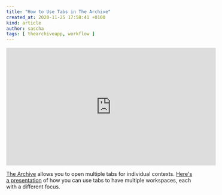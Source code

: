 ```yaml
---
title: "How to Use Tabs in The Archive"
created_at: 2020-11-25 17:58:41 +0100
kind: article
author: sascha
tags: [ thearchiveapp, workflow ]
---
```


<iframe width="560" height="315" src="https://www.youtube-nocookie.com/embed/lprkQeiPak0" frameborder="0" allow="accelerometer; autoplay; clipboard-write; encrypted-media; gyroscope; picture-in-picture" allowfullscreen></iframe>

[The Archive](https://zettelkasten.de/the-archive/) allows you to open multiple tabs for individual contexts. [Here's a presentation](https://www.youtube.com/watch?v=lprkQeiPak0) of how you can use tabs to have multiple workspaces, each with a different focus.
